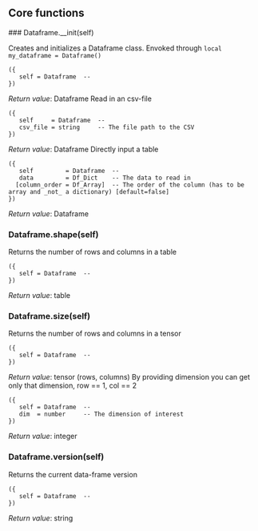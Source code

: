 
## Core functions

<a name="Dataframe.__init">
### Dataframe.__init(self)

Creates and initializes a Dataframe class. Envoked through `local my_dataframe = Dataframe()`

```
({
   self = Dataframe  -- 
})
```

_Return value_: Dataframe
Read in an csv-file

```
({
   self     = Dataframe  -- 
   csv_file = string     -- The file path to the CSV
})
```

_Return value_: Dataframe
Directly input a table

```
({
   self         = Dataframe  -- 
   data         = Df_Dict    -- The data to read in
  [column_order = Df_Array]  -- The order of the column (has to be array and _not_ a dictionary) [default=false]
})
```

_Return value_: Dataframe
<a name="Dataframe.shape">
### Dataframe.shape(self)

Returns the number of rows and columns in a table

```
({
   self = Dataframe  -- 
})
```

_Return value_: table
<a name="Dataframe.size">
### Dataframe.size(self)

Returns the number of rows and columns in a tensor

```
({
   self = Dataframe  -- 
})
```

_Return value_: tensor (rows, columns)
By providing dimension you can get only that dimension, row == 1, col == 2

```
({
   self = Dataframe  -- 
   dim  = number     -- The dimension of interest
})
```

_Return value_: integer
<a name="Dataframe.version">
### Dataframe.version(self)

Returns the current data-frame version

```
({
   self = Dataframe  -- 
})
```

_Return value_: string
